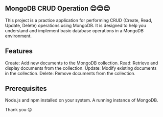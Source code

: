 MongoDB CRUD Operation 😊😊😊
-----------------------------------
This project is a practice application for performing CRUD (Create, Read, Update, Delete) operations using MongoDB. 
It is designed to help you understand and implement basic database operations in a MongoDB environment.

Features
---------
Create: Add new documents to the MongoDB collection.
Read: Retrieve and display documents from the collection.
Update: Modify existing documents in the collection.
Delete: Remove documents from the collection.

Prerequisites
-------------
Node.js and npm installed on your system.
A running instance of MongoDB.

Thank you 😊
